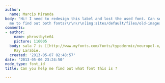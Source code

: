 ```yaml
---
author:
  name: Marcio Miranda
body: "Hi! I need to redesign this label and lost the used font. Can someone help
  me to find out both fonts?\r\n\r\n[img:sites/default/files/old-images/sala7_4210.jpg]"
comments:
- author:
    name: phrostbyte64
    picture: 116005
  body: sala 7 is [[http://www.myfonts.com/fonts/typodermic/neuropol-x/|neuropol x]]  by
    Ray Larabie.
  created: '2013-05-07 02:48:57'
date: '2013-05-06 23:24:50'
node_type: font_id
title: Can you help me find out what font this is ?

---
```

